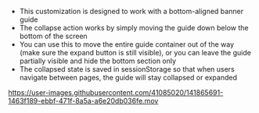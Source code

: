 * This customization is designed to work with a bottom-aligned banner guide 
* The collapse action works by simply moving the guide down below the bottom of the screen
* You can use this to move the entire guide container out of the way (make sure the expand button is still visible), or you can leave the guide partially visible and hide the bottom section only
* The collapsed state is saved in sessionStorage so that when users navigate between pages, the guide will stay collapsed or expanded

https://user-images.githubusercontent.com/41085020/141865691-1463f189-ebbf-471f-8a5a-a6e20db036fe.mov

